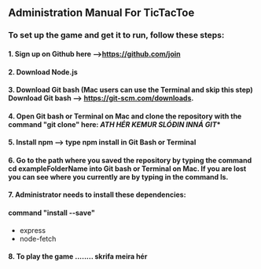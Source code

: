 ## Administration Manual For TicTacToe

### To set up the game and get it to run, follow these steps:

#### 1. Sign up on Github here -->https://github.com/join
#### 2. Download Node.js
#### 3. Download Git bash (Mac users can use the Terminal and skip this step) Download Git bash --> https://git-scm.com/downloads.
#### 4. Open Git bash or Terminal on Mac and clone the repository with the command "git clone" here: ***ATH HÉR KEMUR SLÓÐIN INNÁ GIT****
#### 5. Install npm --> type npm install in Git Bash or Terminal
#### 6. Go to the path where you saved the repository by typing the command cd exampleFolderName into Git bash or Terminal on Mac. If you are lost you can see where you currently are by typing in the command ls.
#### 7. Administrator needs to install these dependencies:

#### command "install <name of dependency> --save"
- express
- node-fetch

#### 8. To play the game ........ skrifa meira hér



